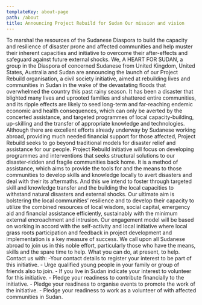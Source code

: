 ```yaml
---
templateKey: about-page
path: /about
title: Announcing Project Rebuild for Sudan Our mission and vision
---
```

<!--StartFragment-->

To marshal the resources of the Sudanese Diaspora to build the capacity and resilience of disaster prone and affected communities and help muster their inherent capacities and initiative to overcome their after-effects and safeguard against future external shocks. We, A HEART FOR SUDAN, a group in the Diaspora of concerned Sudanese from United Kingdom, United States, Australia and Sudan are announcing the launch of our Project Rebuild organisation, a civil society initiative, aimed at rebuilding lives and communities in Sudan in the wake of the devastating floods that overwhelmed the country this past rainy season. It has been a disaster that blighted many lives and uprooted families and shattered entire communities, and its ripple effects are likely to seed long-term and far-reaching endemic economic and health consequences, which can only be averted by the concerted assistance, and targeted programmes of local capacity-building, up-skilling and the transfer of appropriate knowledge and technologies. Although there are excellent efforts already underway by Sudanese working abroad, providing much needed financial support for those affected, Project Rebuild seeks to go beyond traditional models for disaster relief and assistance for our people. Project Rebuild initiative will focus on developing programmes and interventions that seeks structural solutions to our disaster-ridden and fragile communities back home. It is a method of assistance, which aims to provide the tools for and the means to those communities to develop skills and knowledge locally to avert disasters and deal with their its aftermaths. And this we intend to foster through targeted skill and knowledge transfer and the building the local capacities to withstand natural disasters and external shocks. Our ultimate aim is bolstering the local communities’ resilience and to develop their capacity to utilize the combined resources of local wisdom, social capital, emergency aid and financial assistance efficiently, sustainably with the minimum external encroachment and intrusion. Our engagement model will be based on working in accord with the self-activity and local initiative where local grass roots participation and feedback in project development and implementation is a key measure of success. We call upon all Sudanese abroad to join us in this noble effort, particularly those who have the means, skills and the spare time to help. What you can do, at present, to help. Contact us with: -Your contact details to register your interest to be part of this initiative. - Urge qualified young people in your family or group of friends also to join. - If you live in Sudan indicate your interest to volunteer for this initiative. - Pledge your readiness to contribute financially to the initiative. - Pledge your readiness to organise events to promote the work of the initiative. - Pledge your readiness to work as a volunteer of with affected communities in Sudan.

<!--EndFragment-->